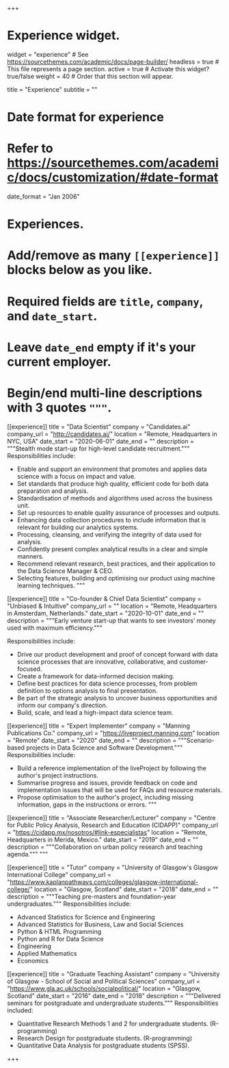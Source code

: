 +++
# Experience widget.
widget = "experience"  # See https://sourcethemes.com/academic/docs/page-builder/
headless = true  # This file represents a page section.
active = true  # Activate this widget? true/false
weight = 40  # Order that this section will appear.

title = "Experience"
subtitle = ""

# Date format for experience
#   Refer to https://sourcethemes.com/academic/docs/customization/#date-format
date_format = "Jan 2006"

# Experiences.
#   Add/remove as many `[[experience]]` blocks below as you like.
#   Required fields are `title`, `company`, and `date_start`.
#   Leave `date_end` empty if it's your current employer.
#   Begin/end multi-line descriptions with 3 quotes `"""`.
[[experience]]
  title = "Data Scientist"
  company = "Candidates.ai"
  company_url = "http://candidates.ai/"
  location = "Remote, Headquarters in NYC, USA"
  date_start = "2020-06-01"
  date_end = ""
  description = """Stealth mode start-up for high-level candidate recruitment."""
  Responsibilities include:
  
  * Enable and support an environment that promotes and applies data science with a focus on impact and value.
  * Set standards that produce high quality, efficient code for both data preparation and analysis. 
  * Standardisation of methods and algorithms used across the business unit.
  * Set up resources to enable quality assurance of processes and outputs.
  * Enhancing data collection procedures to include information that is relevant for building our analytics systems.
  * Processing, cleansing, and verifying the integrity of data used for analysis.
  * Confidently present complex analytical results in a clear and simple manners.
  * Recommend relevant research, best practices, and their application to the Data Science Manager & CEO.
  * Selecting features, building and optimising our product using machine learning techniques.
  """

[[experience]]
  title = "Co-founder & Chief Data Scientist"
  company = "Unbiased & Intuitive"
  company_url = ""
  location = "Remote, Headquarters in Amsterdam, Netherlands."
  date_start = "2020-10-01"
  date_end = ""
  description = """Early venture start-up that wants to see investors’ money used with maximum efficiency."""
  
   Responsibilities include:
  
  * Drive our product development and proof of concept forward with data science processes that are innovative, collaborative, and customer-focused.
  * Create a framework for data-informed decision making.
  * Define best practices for data science processes, from problem definition to options analysis to final presentation.
  * Be part of the strategic analysis to uncover business opportunities and inform our company's direction.
  * Build, scale, and lead a high-impact data science team.

[[experience]]
  title = "Expert Implementer"
  company = "Manning Publications Co."
  company_url = "https://liveproject.manning.com"
  location = "Remote"
  date_start = "2020"
  date_end = ""
  description = """Scenario-based projects in Data Science and Software Development."""
  Responsibilities include:
  
  * Build a reference implementation of the liveProject by following the author's project instructions.
  * Summarise progress and issues, provide feedback on code and implementation issues that will be used for FAQs and resource materials.
  * Propose optimisation to the author's project, including missing information, gaps in the instructions or errors.
  """
  
[[experience]]
  title = "Associate Researcher/Lecturer"
  company = "Centre for Public Policy Analysis, Research and Education (CIDAPP)"
  company_url = "https://cidapp.mx/nosotros/#link-especialistas"
  location = "Remote, Headquarters in Merida, Mexico."
  date_start = "2019"
  date_end = ""
  description = """Collaboration on urban policy research and teaching agenda."""
  """
  
  [[experience]]
  title = "Tutor"
  company = "University of Glasgow's Glasgow International College"
  company_url = "https://www.kaplanpathways.com/colleges/glasgow-international-college/"
  location = "Glasgow, Scotland"
  date_start = "2018"
  date_end = ""
  description = """Teaching pre-masters and foundation-year undergraduates."""
  Responsibilities include:
 
  * Advanced Statistics for Science and Engineering
  * Advanced Statistics for Business, Law and Social Sciences
  * Python & HTML Programming
  * Python and R for Data Science
  * Engineering
  * Applied Mathematics
  * Economics
 
   
 [[experience]]
  title = "Graduate Teaching Assistant"
  company = "University of Glasgow - School of Social and Political Sciences"
  company_url = "https://www.gla.ac.uk/schools/socialpolitical/"
  location = "Glasgow, Scotland"
  date_start = "2016"
  date_end = "2018"
  description = """Delivered seminars for postgraduate and undergraduate students."""
  Responsibilities included:
 
  * Quantitative Research Methods 1 and 2 for undergraduate students. (R-programming)
  * Research Design for postgraduate students. (R-programming)
  * Quantitative Data Analysis for postgraduate students (SPSS).
 
+++
